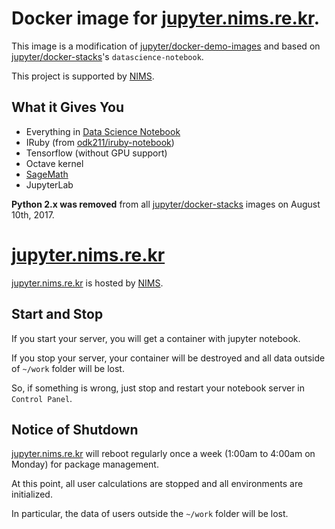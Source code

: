 # Docker image for [jupyter.nims.re.kr](https://jupyter.nims.re.kr).

This image is a modification of [jupyter/docker-demo-images](https://github.com/jupyter/docker-demo-images) and based on [jupyter/docker-stacks](https://github.com/jupyter/docker-stacks)'s `datascience-notebook`.

This project is supported by [NIMS](https://www.nims.re.kr).

## What it Gives You

* Everything in [Data Science Notebook](https://github.com/jupyter/docker-stacks/tree/master/datascience-notebook)
* IRuby (from [odk211/iruby-notebook](https://hub.docker.com/r/odk211/iruby-notebook/))
* Tensorflow (without GPU support)
* Octave kernel
* [SageMath](http://www.sagemath.org)
* JupyterLab

**Python 2.x was removed** from all [jupyter/docker-stacks](https://github.com/jupyter/docker-stacks) images on August 10th, 2017.

# [jupyter.nims.re.kr](https://jupyter.nims.re.kr)

[jupyter.nims.re.kr](https://jupyter.nims.re.kr) is hosted by [NIMS](https://www.nims.re.kr).

## Start and Stop

If you start your server, you will get a container with jupyter notebook.

If you stop your server, your container will be destroyed and all data outside of `~/work` folder will be lost.

So, if something is wrong, just stop and restart your notebook server in `Control Panel`.

## Notice of Shutdown

[jupyter.nims.re.kr](https://jupyter.nims.re.kr) will reboot regularly once a week (1:00am to 4:00am on Monday) for package management.

At this point, all user calculations are stopped and all environments are initialized.

In particular, the data of users outside the `~/work` folder will be lost.
